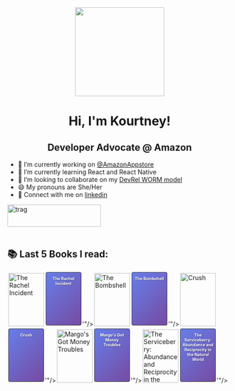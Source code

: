 <div id="header" align="center">
  <img src="https://media.giphy.com/media/v1.Y2lkPTc5MGI3NjExdnlwZmhwM21yNmhmMzM2dGF0a3lmNHNka2ZwMjY1eWJnZ3MzNzhjNCZlcD12MV9naWZzX3NlYXJjaCZjdD1n/wW95fEq09hOI8/giphy.gif" width="200"/>
</div>

<h1 align="center">Hi, I'm Kourtney!</h1>
<h2 align="center">Developer Advocate @ Amazon</h2>

- 🔭 I’m currently working on [@AmazonAppstore](https://developer.amazon.com/apps-and-games)
- 🌱 I’m currently learning React and React Native
- 👯 I’m looking to collaborate on my [DevRel WORM model](https://github.com/knmeiss/devrel-worm-model)
- 😄 My pronouns are She/Her
- 💌 Connect with me on [linkedin](https://linkedin.com/in/kourtney-m-a59792a6)

<p><a href="https://www.buymeacoffee.com/kourtney"> <img align="left" src="https://cdn.buymeacoffee.com/buttons/v2/default-orange.png" height="50" width="210" alt="trag" /></a></p><br><br><br><br>

## 📚 Last 5 Books I read:
<!-- BOOKS:START --><a href="https://www.goodreads.com/review/show/7708162971?utm_medium=api&utm_source=rss"><img src="https://images-na.ssl-images-amazon.com/images/S/compressed.photo.goodreads.com/books/$guid/l/$guid.jpg" width="80px" height="120px" alt="The Rachel Incident" title="The Rachel Incident" style="margin:2px;" onerror="this.outerHTML='<a href="https://www.goodreads.com/review/show/7708162971?utm_medium=api&utm_source=rss" title="The Rachel Incident"><div style="display:inline-block; width:80px; height:120px; background:linear-gradient(135deg, #667eea 0%, #764ba2 100%); border:1px solid #333; margin:2px; text-align:center; font-size:9px; padding:8px 4px; box-sizing:border-box; overflow:hidden; color:white; text-shadow:1px 1px 1px rgba(0,0,0,0.5); border-radius:3px;"><strong>The Rachel Incident</strong></div></a>'"/></a><a href="https://www.goodreads.com/review/show/7678378658?utm_medium=api&utm_source=rss"><img src="https://images-na.ssl-images-amazon.com/images/S/compressed.photo.goodreads.com/books/$guid/l/$guid.jpg" width="80px" height="120px" alt="The Bombshell" title="The Bombshell" style="margin:2px;" onerror="this.outerHTML='<a href="https://www.goodreads.com/review/show/7678378658?utm_medium=api&utm_source=rss" title="The Bombshell"><div style="display:inline-block; width:80px; height:120px; background:linear-gradient(135deg, #667eea 0%, #764ba2 100%); border:1px solid #333; margin:2px; text-align:center; font-size:9px; padding:8px 4px; box-sizing:border-box; overflow:hidden; color:white; text-shadow:1px 1px 1px rgba(0,0,0,0.5); border-radius:3px;"><strong>The Bombshell</strong></div></a>'"/></a><a href="https://www.goodreads.com/review/show/7628951556?utm_medium=api&utm_source=rss"><img src="https://images-na.ssl-images-amazon.com/images/S/compressed.photo.goodreads.com/books/$guid/l/$guid.jpg" width="80px" height="120px" alt="Crush" title="Crush" style="margin:2px;" onerror="this.outerHTML='<a href="https://www.goodreads.com/review/show/7628951556?utm_medium=api&utm_source=rss" title="Crush"><div style="display:inline-block; width:80px; height:120px; background:linear-gradient(135deg, #667eea 0%, #764ba2 100%); border:1px solid #333; margin:2px; text-align:center; font-size:9px; padding:8px 4px; box-sizing:border-box; overflow:hidden; color:white; text-shadow:1px 1px 1px rgba(0,0,0,0.5); border-radius:3px;"><strong>Crush</strong></div></a>'"/></a><a href="https://www.goodreads.com/review/show/7621986878?utm_medium=api&utm_source=rss"><img src="https://images-na.ssl-images-amazon.com/images/S/compressed.photo.goodreads.com/books/$guid/l/$guid.jpg" width="80px" height="120px" alt="Margo&#39;s Got Money Troubles" title="Margo&#39;s Got Money Troubles" style="margin:2px;" onerror="this.outerHTML='<a href="https://www.goodreads.com/review/show/7621986878?utm_medium=api&utm_source=rss" title="Margo&#39;s Got Money Troubles"><div style="display:inline-block; width:80px; height:120px; background:linear-gradient(135deg, #667eea 0%, #764ba2 100%); border:1px solid #333; margin:2px; text-align:center; font-size:9px; padding:8px 4px; box-sizing:border-box; overflow:hidden; color:white; text-shadow:1px 1px 1px rgba(0,0,0,0.5); border-radius:3px;"><strong>Margo&#39;s Got Money Troubles</strong></div></a>'"/></a><a href="https://www.goodreads.com/review/show/7617693258?utm_medium=api&utm_source=rss"><img src="https://images-na.ssl-images-amazon.com/images/S/compressed.photo.goodreads.com/books/$guid/l/$guid.jpg" width="80px" height="120px" alt="The Serviceberry: Abundance and Reciprocity in the Natural World" title="The Serviceberry: Abundance and Reciprocity in the Natural World" style="margin:2px;" onerror="this.outerHTML='<a href="https://www.goodreads.com/review/show/7617693258?utm_medium=api&utm_source=rss" title="The Serviceberry: Abundance and Reciprocity in the Natural World"><div style="display:inline-block; width:80px; height:120px; background:linear-gradient(135deg, #667eea 0%, #764ba2 100%); border:1px solid #333; margin:2px; text-align:center; font-size:9px; padding:8px 4px; box-sizing:border-box; overflow:hidden; color:white; text-shadow:1px 1px 1px rgba(0,0,0,0.5); border-radius:3px;"><strong>The Serviceberry: Abundance and Reciprocity in the Natural World</strong></div></a>'"/></a><!-- BOOKS:END -->

